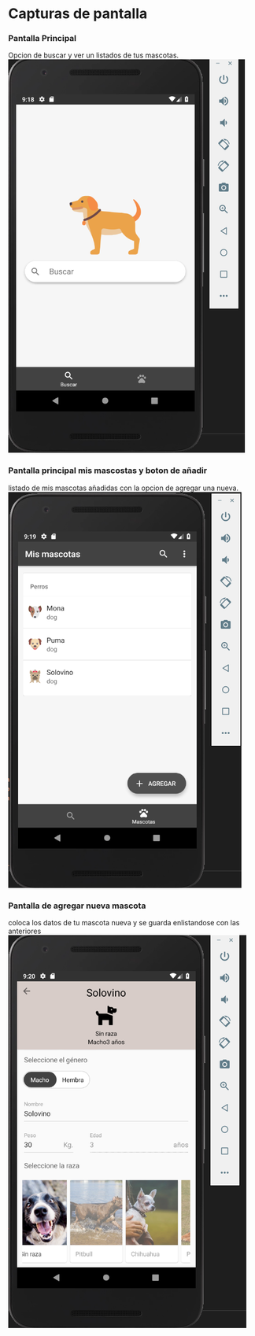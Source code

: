 # Capturas de pantalla
### Pantalla Principal
Opcion de buscar y ver un listados de tus mascotas.
<img src="capturas/busqueda.png">

### Pantalla principal mis mascostas y boton de añadir
listado de mis mascotas añadidas con la opcion de agregar una nueva.
<img src="capturas/mypets.png">

### Pantalla de agregar nueva mascota
coloca los datos de tu mascota nueva y se guarda enlistandose con las anteriores
<img src="capturas/raza.png">
